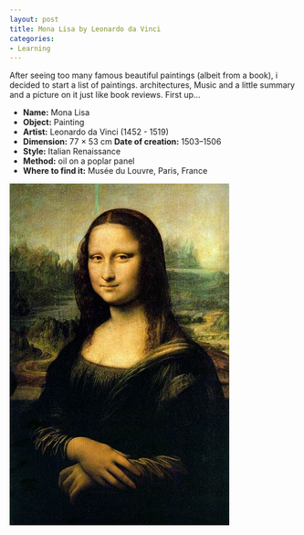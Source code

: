 ```yaml
---
layout: post
title: Mona Lisa by Leonardo da Vinci
categories:
- Learning
---
```



After seeing too many famous beautiful paintings (albeit from a book), i decided to start a list of paintings. architectures, Music and a little summary and a picture on it just like book reviews. First up...

- **Name:** Mona Lisa
- **Object:** Painting
- **Artist:** Leonardo da Vinci (1452 - 1519)
- **Dimension:** 77 × 53 cm **Date of creation:** 1503–1506
- **Style:** Italian Renaissance
- **Method:** oil on a poplar panel
- **Where to find it:** Musée du Louvre, Paris, France

![](/img/mona_lisa.jpg)
